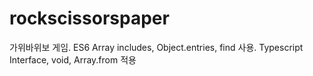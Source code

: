 # rockscissorspaper
가위바위보 게임. ES6 Array includes, Object.entries, find 사용.
Typescript Interface, void, Array.from 적용
